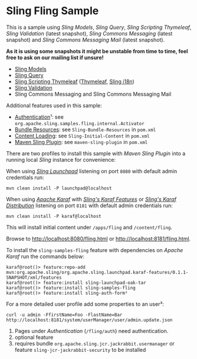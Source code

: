 Sling Fling Sample
==================

This is a sample using _Sling Models_, _Sling Query_, _Sling Scripting Thymeleaf_, _Sling Validation_ (latest snapshot), _Sling Commons Messaging_ (latest snapshot) and _Sling Commons Messaging Mail_ (latest snapshot).

**As it is using some snapshots it might be unstable from time to time, feel free to ask on our mailing list if unsure!**

* [Sling Models](http://sling.apache.org/documentation/bundles/models.html)
* [Sling Query](https://github.com/Cognifide/Sling-Query)
* [Sling Scripting Thymeleaf](http://sling.apache.org/documentation/bundles/scripting/scripting-thymeleaf.html) ([Thymeleaf](http://www.thymeleaf.org/), [Sling i18n](http://sling.apache.org/documentation/bundles/internationalization-support-i18n.html))
* [Sling Validation](https://sling.apache.org/documentation/bundles/validation.html)
* Sling Commons Messaging and Sling Commons Messaging Mail

Additional features used in this sample:

* [Authentication](http://www.thymeleaf.org/)¹: see `org.apache.sling.samples.fling.internal.Activator`
* [Bundle Resources](http://sling.apache.org/documentation/bundles/bundle-resources-extensions-bundleresource.html): see `Sling-Bundle-Resources` in `pom.xml`
* [Content Loading](http://sling.apache.org/documentation/bundles/content-loading-jcr-contentloader.html): see `Sling-Initial-Content` in `pom.xml`
* [Maven Sling Plugin](http://sling.apache.org/documentation/development/sling.html): see `maven-sling-plugin` in `pom.xml`

There are two profiles to install this sample with _Maven Sling Plugin_ into a running local _Sling_ instance for convenience:

When using _[Sling Launchpad](https://sling.apache.org/documentation/the-sling-engine/the-sling-launchpad.html)_ listening on port `8080` with default admin credentials run:

    mvn clean install -P launchpad@localhost

When using _[Apache Karaf](http://karaf.apache.org)_ with _[Sling's Karaf Features](https://github.com/apache/sling/tree/trunk/karaf/org.apache.sling.karaf-features)_ or _[Sling's Karaf Distribution](https://github.com/apache/sling/tree/trunk/karaf/org.apache.sling.karaf-distribution)_ listening on port `8181` with default admin credentials run:

    mvn clean install -P karaf@localhost

This will install initial content under `/apps/fling` and `/content/fling`.

Browse to [http://localhost:8080/fling.html](http://localhost:8080/fling.html) or [http://localhost:8181/fling.html](http://localhost:8181/fling.html).

To install the `sling-samples-fling` feature with dependencies on _Apache Karaf_ run the commands below:

    karaf@root()> feature:repo-add mvn:org.apache.sling/org.apache.sling.launchpad.karaf-features/0.1.1-SNAPSHOT/xml/features
    karaf@root()> feature:install sling-launchpad-oak-tar
    karaf@root()> feature:install sling-samples-fling
    karaf@root()> feature:install sling-auth-form﻿²

For a more detailed user profile add some properties to an user³:

    curl -u admin -FfirstName=Foo -FlastName=Bar http://localhost:8181/system/userManager/user/admin.update.json

1. Pages under _Authentication_ (`/fling/auth`) need authentication.
2. optional feature
3. requires bundle `org.apache.sling.jcr.jackrabbit.usermanager` or feature `sling-jcr-jackrabbit-security` to be installed
